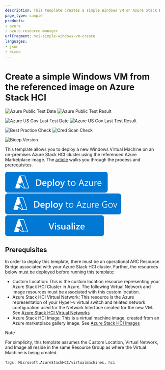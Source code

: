 ```yaml
---
description: This template creates a simple Windows VM on Azure Stack HCI from the referenced image. 
page_type: sample
products:
- azure
- azure-resource-manager
urlFragment: hci-simple-windows-vm-create
languages:
- json
- bicep
---
```

# Create a simple Windows VM from the referenced image on Azure Stack HCI

![Azure Public Test Date](https://azurequickstartsservice.blob.core.windows.net/badges/quickstarts/microsoft.azurestackhci/vm-simple-windows/PublicLastTestDate.svg)
![Azure Public Test Result](https://azurequickstartsservice.blob.core.windows.net/badges/quickstarts/microsoft.azurestackhci/vm-simple-windows/PublicDeployment.svg)

![Azure US Gov Last Test Date](https://azurequickstartsservice.blob.core.windows.net/badges/quickstarts/microsoft.azurestackhci/vm-simple-windows/FairfaxLastTestDate.svg)
![Azure US Gov Last Test Result](https://azurequickstartsservice.blob.core.windows.net/badges/quickstarts/microsoft.azurestackhci/vm-simple-windows/FairfaxDeployment.svg)

![Best Practice Check](https://azurequickstartsservice.blob.core.windows.net/badges/quickstarts/microsoft.azurestackhci/vm-simple-windows/BestPracticeResult.svg)
![Cred Scan Check](https://azurequickstartsservice.blob.core.windows.net/badges/quickstarts/microsoft.azurestackhci/vm-simple-windows/CredScanResult.svg)

![Bicep Version](https://azurequickstartsservice.blob.core.windows.net/badges/quickstarts/microsoft.azurestackhci/vm-simple-windows/BicepVersion.svg)

This template allows you to deploy a new Windows Virtual Machine on an on-premises Azure Stack HCI cluster using the referenced Azure Marketplace image. The [article](/azure-stack/hci/manage/manage-virtual-machines-in-azure-portal?tabs=arm) walks you through the process and prerequisites.

[![Deploy To Azure](https://raw.githubusercontent.com/Azure/azure-quickstart-templates/master/1-CONTRIBUTION-GUIDE/images/deploytoazure.svg?sanitize=true)](https://portal.azure.com/#create/Microsoft.Template/uri/https%3A%2F%2Fraw.githubusercontent.com%2FAzure%2Fazure-quickstart-templates%2Fmaster%2Fquickstarts%2Fmicrosoft.azurestackhci%2Fvm-simple-windows%2Fazuredeploy.json)
[![Deploy To Azure US Gov](https://raw.githubusercontent.com/Azure/azure-quickstart-templates/master/1-CONTRIBUTION-GUIDE/images/deploytoazuregov.svg?sanitize=true)](https://portal.azure.us/#create/Microsoft.Template/uri/https%3A%2F%2Fraw.githubusercontent.com%2FAzure%2Fazure-quickstart-templates%2Fmaster%2Fquickstarts%2Fmicrosoft.azurestackhci%2Fvm-simple-windows%2Fazuredeploy.json)
[![Visualize](https://raw.githubusercontent.com/Azure/azure-quickstart-templates/master/1-CONTRIBUTION-GUIDE/images/visualizebutton.svg?sanitize=true)](http://armviz.io/#/?load=https%3A%2F%2Fraw.githubusercontent.com%2FAzure%2Fazure-quickstart-templates%2Fmaster%2Fquickstarts%2Fmicrosoft.azurestackhci%2Fvm-simple-windows%2Fazuredeploy.json)

## Prerequisites

In order to deploy this template, there must be an operational ARC Resource Bridge associated with your Azure Stack HCI cluster. Further, the resources below must be deployed before running this template:

- Custom Location: This is the custom location resource representing your Azure Stack HCI Cluster in Azure. The following Virtual Network and Image resources must be associated with this custom location.
- Azure Stack HCI Virtual Network: This resource is the Azure representation of your Hyper-v virtual switch and related network configuration used for the Network Interface created for the new VM. See [Azure Stack HCI Virtual Networks](/azure-stack/hci/manage/create-virtual-networks)
- Azure Stack HCI Image: This is a virtual machine image, created from an Azure marketplace gallery image. See [Azure Stack HCI Images](/azure-stack/hci/manage/virtual-machine-image-azure-marketplace)

> [!NOTE]
> For simplicity, this template assumes the Custom Location, Virtual Network, and Image all reside in the same Resource Group as where the Virtual Machine is being created. 

`Tags: Microsoft.AzureStackHCI/virtualmachines, hci`